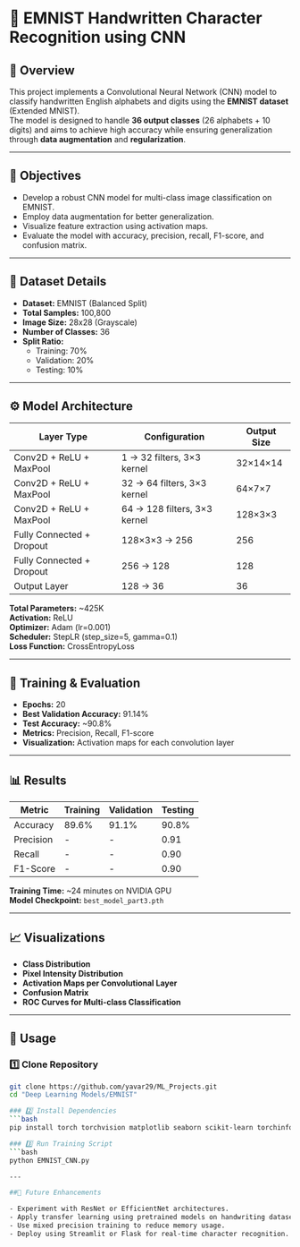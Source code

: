 # 🧠 EMNIST Handwritten Character Recognition using CNN

## 📘 Overview
This project implements a Convolutional Neural Network (CNN) model to classify handwritten English alphabets and digits using the **EMNIST dataset** (Extended MNIST).  
The model is designed to handle **36 output classes** (26 alphabets + 10 digits) and aims to achieve high accuracy while ensuring generalization through **data augmentation** and **regularization**.

---

## 🎯 Objectives
- Develop a robust CNN model for multi-class image classification on EMNIST.
- Employ data augmentation for better generalization.
- Visualize feature extraction using activation maps.
- Evaluate the model with accuracy, precision, recall, F1-score, and confusion matrix.

---

## 🧩 Dataset Details
- **Dataset:** EMNIST (Balanced Split)
- **Total Samples:** 100,800
- **Image Size:** 28x28 (Grayscale)
- **Number of Classes:** 36  
- **Split Ratio:**  
  - Training: 70%  
  - Validation: 20%  
  - Testing: 10%

---

## ⚙️ Model Architecture
| Layer Type        | Configuration | Output Size |
|--------------------|----------------|--------------|
| Conv2D + ReLU + MaxPool | 1 → 32 filters, 3×3 kernel | 32×14×14 |
| Conv2D + ReLU + MaxPool | 32 → 64 filters, 3×3 kernel | 64×7×7 |
| Conv2D + ReLU + MaxPool | 64 → 128 filters, 3×3 kernel | 128×3×3 |
| Fully Connected + Dropout | 128×3×3 → 256 | 256 |
| Fully Connected + Dropout | 256 → 128 | 128 |
| Output Layer | 128 → 36 | 36 |

**Total Parameters:** ~425K  
**Activation:** ReLU  
**Optimizer:** Adam (lr=0.001)  
**Scheduler:** StepLR (step_size=5, gamma=0.1)  
**Loss Function:** CrossEntropyLoss  

---

## 🧠 Training & Evaluation
- **Epochs:** 20  
- **Best Validation Accuracy:** 91.14%  
- **Test Accuracy:** ~90.8%  
- **Metrics:** Precision, Recall, F1-score  
- **Visualization:** Activation maps for each convolution layer

---

## 📊 Results

| Metric | Training | Validation | Testing |
|--------|-----------|-------------|----------|
| Accuracy | 89.6% | 91.1% | 90.8% |
| Precision | - | - | 0.91 |
| Recall | - | - | 0.90 |
| F1-Score | - | - | 0.90 |

**Training Time:** ~24 minutes on NVIDIA GPU  
**Model Checkpoint:** `best_model_part3.pth`

---

## 📈 Visualizations
- **Class Distribution**
- **Pixel Intensity Distribution**
- **Activation Maps per Convolutional Layer**
- **Confusion Matrix**
- **ROC Curves for Multi-class Classification**

---

## 🧪 Usage

### 1️⃣ Clone Repository
```bash
git clone https://github.com/yavar29/ML_Projects.git
cd "Deep Learning Models/EMNIST"

### 2️⃣ Install Dependencies
```bash
pip install torch torchvision matplotlib seaborn scikit-learn torchinfo

### 3️⃣ Run Training Script
```bash
python EMNIST_CNN.py

---

##🧩 Future Enhancements

- Experiment with ResNet or EfficientNet architectures.
- Apply transfer learning using pretrained models on handwriting datasets.
- Use mixed precision training to reduce memory usage.
- Deploy using Streamlit or Flask for real-time character recognition.

